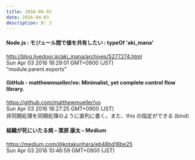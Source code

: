 ```yaml
---
title: 2016-04-03
date: 2016-04-03
description: B! 3
---
```


#### Node.js : モジュール間で値を共有したい : typeOf 'aki_mana'
http://blog.livedoor.jp/aki_mana/archives/5277274.html<br>
Sun Apr 03 2016 18:29:01 GMT+0900 (JST)<br>
“module.parent.exports”


#### GitHub - matthewmueller/vo: Minimalist, yet complete control flow library.
https://github.com/matthewmueller/vo<br>
Sun Apr 03 2016 18:27:25 GMT+0900 (JST)<br>
非同期処理を同期処理のように直列に書く。また、this の指定ができる (bind)


#### 組織が死にいたる病 – 栗原 康太 – Medium
https://medium.com/@kotakurihara/eb48bd16be25<br>
Sun Apr 03 2016 10:46:59 GMT+0900 (JST)<br>


